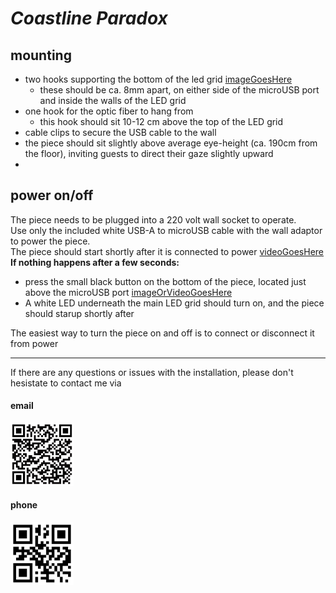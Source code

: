 
# _Coastline Paradox_


## mounting
- two hooks supporting the bottom of the led grid [imageGoesHere]()
  - these should be ca. 8mm apart, on either side of the microUSB port and inside the walls of the LED grid
- one hook for the optic fiber to hang from
  - this hook should sit 10-12 cm above the top of the LED grid 
- cable clips to secure the USB cable to the wall
- the piece should sit slightly above average eye-height (ca. 190cm from the floor), inviting guests to direct their gaze slightly upward
- 


## power on/off
The piece needs to be plugged into a 220 volt wall socket to operate. <br>
Use only the included white USB-A to microUSB cable with the wall adaptor to power the piece. <br>
The piece should start shortly after it is connected to power [videoGoesHere]() <br>
**If nothing happens after a few seconds:**
- press the small black button on the bottom of the piece, located just above the microUSB port [imageOrVideoGoesHere]()
- A white LED underneath the main LED grid should turn on, and the piece should starup shortly after

The easiest way to turn the piece on and off is to connect or disconnect it from power

***
If there are any questions or issues with the installation, please don't hesistate to contact me via

<div style="width:100%;">  
    <h4> email </h4>
    <img title="email" src="img/emailqr.jpeg" width="20%" height="20%" />
    <h4> phone </h4>
    <img title="phone" src="img/phoneqr.jpg" width="20%" height="20%" />
</div>

  

